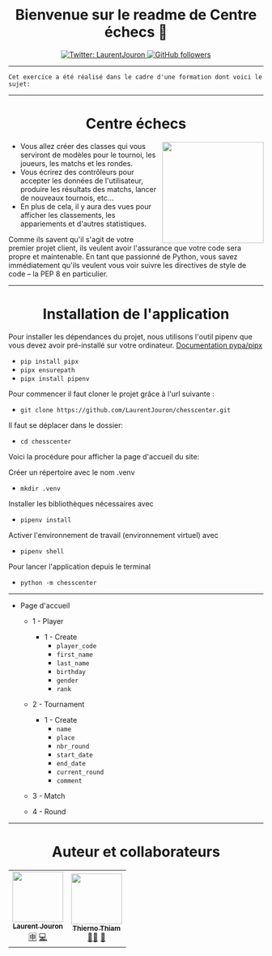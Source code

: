<h1 align="center">Bienvenue sur le readme de Centre échecs 👋</h1>
<p align="center">
  <a href="https://twitter.com/LaurentJouron">
    <img alt="Twitter: LaurentJouron" 
      src="https://img.shields.io/twitter/follow/LaurentJouron.svg?style=social" target="_blank" />
  </a>
  <a href="https://github.com/LaurentJouron">
    <img alt="GitHub followers" 
      src="https://img.shields.io/github/followers/LaurentJouron?style=social" />
  </a>
</p>

___________

    Cet exercice a été réalisé dans le cadre d'une formation dont voici le sujet:
___

<h1 align="center">Centre échecs</h1>

<p align="center">
    <img align="right"
      width="200px" 
      src="https://user.oc-static.com/upload/2020/09/22/16007793690358_chess%20club-01.png" />
</p>

* Vous allez créer des classes qui vous serviront de modèles pour le tournoi, les joueurs, les matchs et les rondes.
* Vous écrirez des contrôleurs pour accepter les données de l'utilisateur, produire les résultats des matchs, lancer de nouveaux tournois, etc...
* En plus de cela, il y aura des vues pour afficher les classements, les appariements et d'autres statistiques.

Comme ils savent qu'il s'agit de votre premier projet client, ils veulent avoir l'assurance que votre code sera propre et maintenable. En tant que passionné de Python, vous savez immédiatement qu'ils veulent vous voir suivre les directives de style de code – la PEP 8 en particulier.

___________

<h1 align="center">Installation de l'application </h1>

Pour installer les dépendances du projet, nous utilisons l'outil pipenv que vous devez avoir pré-installé sur votre ordinateur.
  <a href="https://github.com/pypa/pipx" title="Visuable Studio Code" target="_blank">Documentation pypa/pipx</a>

  * ``pip install pipx``
  * ``pipx ensurepath``
  * ``pipx install pipenv``

Pour commencer il faut cloner le projet grâce à l'url suivante :
  * ``git clone https://github.com/LaurentJouron/chesscenter.git``

Il faut se déplacer dans le dossier:
  * ``cd chesscenter``

Voici la procédure pour afficher la page d'accueil du site:

Créer un répertoire avec le nom .venv
  * ``mkdir .venv``

Installer les bibliothèques nécessaires avec
  * ``pipenv install``

Activer l'environnement de travail (environnement virtuel) avec
  * ``pipenv shell``

Pour lancer l'application depuis le terminal
  * ``python -m chesscenter``

___________

* Page d'accueil
  * 1 - Player
    * 1 - Create
      * ``player_code``
      * ``first_name``
      * ``last_name``
      * ``birthday``
      * ``gender``
      * ``rank``


  * 2 - Tournament
    * 1 - Create
      * ``name``
      * ``place``
      * ``nbr_round``
      * ``start_date``
      * ``end_date``
      * ``current_round``
      * ``comment``

  * 3 - Match

  * 4 - Round
___________



<h1 align="center">Auteur et collaborateurs</h1>

<table>
  <tr>
    <td align="center">
      <a href="https://github.com/LaurentJouron">
        <img src="https://encrypted-tbn0.gstatic.com/images?q=tbn:ANd9GcRlW-w7O7g3hQTw8qcIAy3LCRhiHg5tUPfvVg&usqp=CAU"
          width="100px;"/><br />
        <sub><b>Laurent Jouron</b></sub></a><br />
      <a href="https://openclassrooms.com/fr/" title="Étudiant">🈸</a>
      <a href="https://github.com/LaurentJouron/Books-online" title="Codeur de l'application">💻</a>
    </td>
    <td align="center">
      <a href="https://github.com/thierhost">
        <img src="https://avatars.githubusercontent.com/u/7854284?s=100&v=4"
          width="100px;"/><br />
        <sub><b>Thierno Thiam</b></sub></a><br />
      <a href="https://github.com/thierhost" title="Mentor de Laurent">👨‍🏫</a> 
      <a href="https://www.python.org/dev/peps/pep-0008/" title="Doc PEP 8">📄</a>
    </td>
  </tr>
</table>
